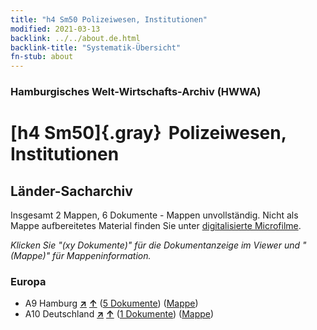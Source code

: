 ```yaml
---
title: "h4 Sm50 Polizeiwesen, Institutionen"
modified: 2021-03-13
backlink: ../../about.de.html
backlink-title: "Systematik-Übersicht"
fn-stub: about
---
```


### Hamburgisches Welt-Wirtschafts-Archiv (HWWA)

# [h4 Sm50]{.gray}&#8201; Polizeiwesen, Institutionen&#160; 







## Länder-Sacharchiv




Insgesamt 2 Mappen, 6 Dokumente - Mappen unvollständig.
Nicht als Mappe aufbereitetes Material finden Sie unter [digitalisierte Microfilme](/film/h1_sh.de.html).

_Klicken Sie "(xy Dokumente)" für die Dokumentanzeige im Viewer und "(Mappe)" für Mappeninformation._




### Europa

- A9 Hamburg [**&nearr;**](../../../geo/i/140905/about.de.html "Hamburg (alle Mappen)") [**&uarr;**](../../../geo/about.de.html#A9 "Ländersystematik") (<a href="https://pm20.zbw.eu/iiifview/folder/sh/140905,182435" title="über: Hamburg : Polizeiwesen, Institutionen" target="_blank">5 Dokumente</a>) ([Mappe](../../../../folder/sh/1409xx/140905/1824xx/182435/about.de.html))
- A10 Deutschland [**&nearr;**](../../../geo/i/126128/about.de.html "Deutschland (alle Mappen)") [**&uarr;**](../../../geo/about.de.html#A10 "Ländersystematik") (<a href="https://pm20.zbw.eu/iiifview/folder/sh/126128,182435" title="über: Deutschland : Polizeiwesen, Institutionen" target="_blank">1 Dokumente</a>) ([Mappe](../../../../folder/sh/1261xx/126128/1824xx/182435/about.de.html))








